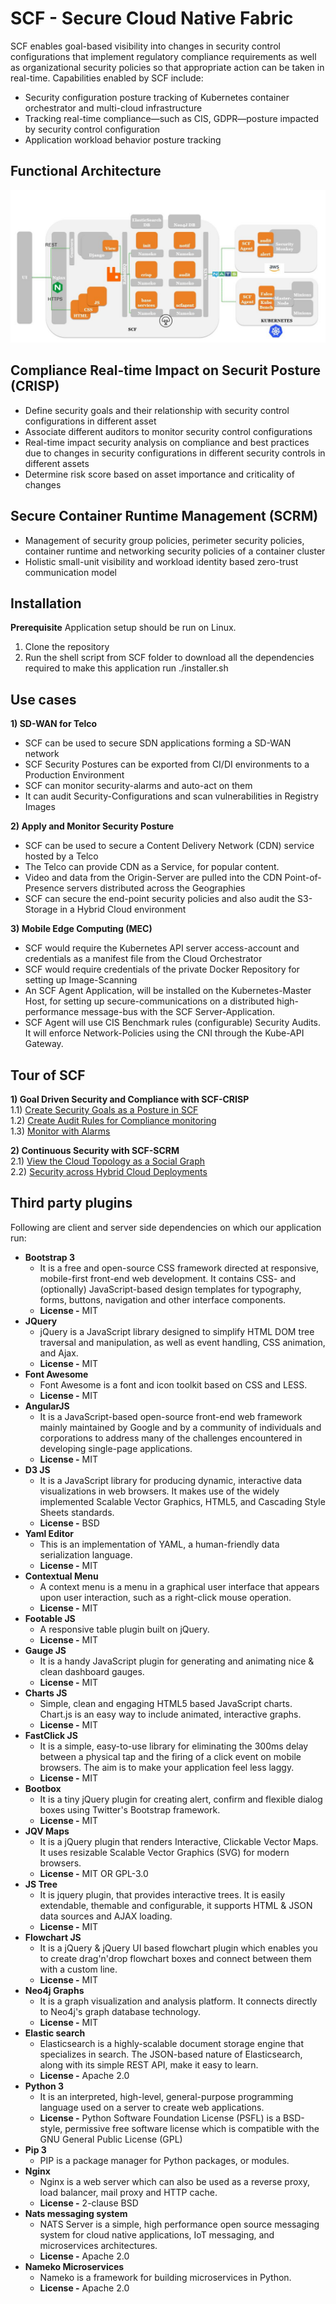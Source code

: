 # SCF - Secure Cloud Native Fabric
SCF enables goal-based visibility into changes in security control configurations that implement regulatory compliance requirements as well as organizational security policies so that appropriate action can be taken in real-time. Capabilities enabled by SCF include:   
* Security configuration posture tracking of Kubernetes container orchestrator and multi-cloud infrastructure    
* Tracking real-time compliance—such as CIS, GDPR—posture impacted by security control configuration    
* Application workload behavior posture tracking  

## Functional Architecture
![Functional Architecture](./documentation/images/scf_component.jpg)

## Compliance Real-time Impact on Securit Posture (CRISP) 
* Define security goals and their relationship with security control configurations in different asset    
* Associate different auditors to monitor security control configurations    
* Real-time impact security analysis on compliance and best practices due to changes in security configurations in different security controls in different assets    
* Determine risk score based on asset importance and criticality of changes    

## Secure Container Runtime Management (SCRM) 
* Management of security group policies, perimeter security policies, container runtime and networking security policies of a container cluster        
* Holistic small-unit visibility and workload identity based zero-trust communication model    

## Installation    

**Prerequisite** Application setup should be run on Linux.

1) Clone the repository   
2) Run the shell script from SCF folder to download all the dependencies required to make this application run 
    ./installer.sh 

## Use cases   

**1) SD-WAN for Telco**   
* SCF can be used to secure SDN applications forming a SD-WAN network   
* SCF Security Postures can be exported from CI/DI environments to a Production Environment   
* SCF can monitor security-alarms and auto-act on them   
* It can audit Security-Configurations and scan vulnerabilities in Registry Images   

**2) Apply and Monitor Security Posture**   
* SCF can be used to secure a Content Delivery Network (CDN) service hosted by a Telco   
* The Telco can provide CDN as a Service, for popular content.   
* Video and data from the Origin-Server are pulled into the CDN Point-of-Presence servers distributed across the Geographies   
* SCF can secure the end-point security policies and also audit the S3-Storage in a Hybrid Cloud environment   

**3) Mobile Edge Computing (MEC)**   
* SCF would require the Kubernetes API server access-account and credentials as a manifest file from the Cloud Orchestrator   
* SCF would require credentials of the private Docker Repository for setting up Image-Scanning   
* An SCF Agent Application, will be installed on the Kubernetes-Master Host, for setting up secure-communications on a distributed high-performance message-bus with the SCF Server-Application.   
* SCF Agent will use CIS Benchmark rules (configurable) Security Audits. It will enforce Network-Policies using the CNI through the Kube-API Gateway.   

## Tour of SCF   
**1) Goal Driven Security and Compliance with SCF-CRISP**   
    1.1) [Create Security Goals as a Posture in SCF](./documentation/making_postures.md)   
    1.2) [Create Audit Rules for Compliance monitoring](./documentation/create_auditRules.md)   
    1.3) [Monitor with Alarms](./documentation/alarms_monitoring.md)   

**2) Continuous Security with SCF-SCRM**   
    2.1) [View the Cloud Topology as a Social Graph](./documentation/view_topology.md)   
    2.2) [Security across Hybrid Cloud Deployments](./documentation/hybrid_cloud.md)   


## Third party plugins   
Following are client and server side dependencies on which our application run:

* **Bootstrap 3**    
    * It is a free and open-source CSS framework directed at responsive, mobile-first front-end web development. It contains CSS- and (optionally) JavaScript-based design templates for typography, forms, buttons, navigation and other interface components.
    * **License -** MIT
* **JQuery**  
    * jQuery is a JavaScript library designed to simplify HTML DOM tree traversal and manipulation, as well as event handling, CSS animation, and Ajax.
    * **License -** MIT
* **Font Awesome**    
    * Font Awesome is a font and icon toolkit based on CSS and LESS.
    * **License -** MIT
* **AngularJS**       
    * It is a JavaScript-based open-source front-end web framework mainly maintained by Google and by a community of individuals and corporations to address many of the challenges encountered in developing single-page applications.   
    * **License -** MIT
* **D3 JS**    
    * It is a JavaScript library for producing dynamic, interactive data visualizations in web browsers. It makes use of the widely implemented Scalable Vector Graphics, HTML5, and Cascading Style Sheets standards.    
    * **License -** BSD
* **Yaml Editor**    
    * This is an implementation of YAML, a human-friendly data serialization language.    
    * **License -** MIT
* **Contextual Menu**    
    * A context menu is a menu in a graphical user interface that appears upon user interaction, such as a right-click mouse operation.
    * **License -** MIT
* **Footable JS**   
    * A responsive table plugin built on jQuery.
    * **License -** MIT
* **Gauge JS**    
    * It is a handy JavaScript plugin for generating and animating nice & clean dashboard gauges.
    * **License -** MIT
* **Charts JS**    
    * Simple, clean and engaging HTML5 based JavaScript charts. Chart.js is an easy way to include animated, interactive graphs.
    * **License -** MIT
* **FastClick JS**      
    * It is a simple, easy-to-use library for eliminating the 300ms delay between a physical tap and the firing of a click event on mobile browsers. The aim is to make your application feel less laggy.
    * **License -** MIT
* **Bootbox**   
    * It is a tiny jQuery plugin for creating alert, confirm and flexible dialog boxes using Twitter's Bootstrap framework.
    * **License -** MIT
* **JQV Maps**   
    * It is a jQuery plugin that renders Interactive, Clickable Vector Maps. It uses resizable Scalable Vector Graphics (SVG) for modern browsers.
    * **License -** MIT OR GPL-3.0
* **JS Tree**       
    * It is jquery plugin, that provides interactive trees. It is easily extendable, themable and configurable, it supports HTML & JSON data sources and AJAX loading.
    * **License -** MIT
* **Flowchart JS**       
    * It is a jQuery & jQuery UI based flowchart plugin which enables you to create drag'n'drop flowchart boxes and connect between them with a custom line.
    * **License -** MIT
* **Neo4j Graphs**       
    * It is a graph visualization and analysis platform. It connects directly to Neo4j's graph database technology.
    * **License -** MIT
* **Elastic search**    
    * Elasticsearch is a highly-scalable document storage engine that specializes in search. The JSON-based nature of Elasticsearch, along with its simple REST API, make it easy to learn.
    * **License -** Apache 2.0
* **Python 3**    
    * It is an interpreted, high-level, general-purpose programming language used on a server to create web applications.
    * **License -** Python Software Foundation License (PSFL) is a BSD-style, permissive free software license which is compatible with the GNU General Public License (GPL)
* **Pip 3**    
    * PIP is a package manager for Python packages, or modules.
* **Nginx**    
    * Nginx is a web server which can also be used as a reverse proxy, load balancer, mail proxy and HTTP cache.
    * **License -** 2-clause BSD
* **Nats messaging system**       
    * NATS Server is a simple, high performance open source messaging system for cloud native applications, IoT messaging, and microservices architectures.
    * **License -** Apache 2.0
* **Nameko Microservices**   
    * Nameko is a framework for building microservices in Python.
    * **License -** Apache 2.0
